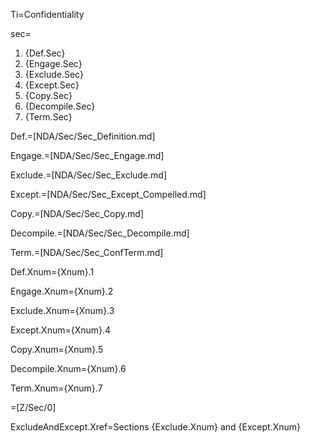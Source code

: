 Ti=Confidentiality

sec=<ol><li>{Def.Sec}<li>{Engage.Sec}<li>{Exclude.Sec}<li>{Except.Sec}<li>{Copy.Sec}<li>{Decompile.Sec}<li>{Term.Sec}</ol>

Def.=[NDA/Sec/Sec_Definition.md]

Engage.=[NDA/Sec/Sec_Engage.md]

Exclude.=[NDA/Sec/Sec_Exclude.md]

Except.=[NDA/Sec/Sec_Except_Compelled.md]

Copy.=[NDA/Sec/Sec_Copy.md]

Decompile.=[NDA/Sec/Sec_Decompile.md]

Term.=[NDA/Sec/Sec_ConfTerm.md]

Def.Xnum={Xnum}.1

Engage.Xnum={Xnum}.2

Exclude.Xnum={Xnum}.3

Except.Xnum={Xnum}.4

Copy.Xnum={Xnum}.5

Decompile.Xnum={Xnum}.6

Term.Xnum={Xnum}.7

=[Z/Sec/0]

ExcludeAndExcept.Xref=Sections {Exclude.Xnum} and {Except.Xnum}